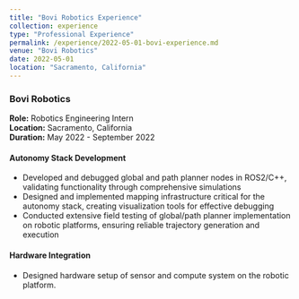 ```yaml
---
title: "Bovi Robotics Experience"
collection: experience
type: "Professional Experience"
permalink: /experience/2022-05-01-bovi-experience.md
venue: "Bovi Robotics"
date: 2022-05-01
location: "Sacramento, California"
---
```


### Bovi Robotics
**Role:** Robotics Engineering Intern  
**Location:** Sacramento, California  
**Duration:** May 2022 - September 2022

#### Autonomy Stack Development
- Developed and debugged global and path planner nodes in ROS2/C++, validating functionality through comprehensive simulations
- Designed and implemented mapping infrastructure critical for the autonomy stack, creating visualization tools for effective debugging
- Conducted extensive field testing of global/path planner implementation on robotic platforms, ensuring reliable trajectory generation and execution

#### Hardware Integration
- Designed hardware setup of sensor and compute system on the robotic platform.